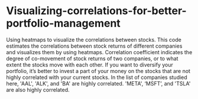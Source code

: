 # Visualizing-correlations-for-better-portfolio-management
Using heatmaps to visualize the correlations between stocks.
This code estimates the correlations between stock returns of different companies and visualizes them by using heatmaps.
Correlation coefficient indicates the degree of co-movement of stock returns of two companies, or to what extent the stocks move with each other.
If you want to diversify your portfolio, it’s better to invest a part of your money on the stocks that are not highly correlated with your current stocks. In the list of companies studied here, 'AAL', 'ALK', and 'BA' are highly correlated. 'META', ‘MSFT’, and 'TSLA' are also highly correlated.
